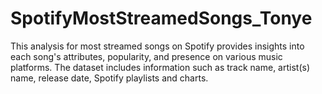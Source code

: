 # SpotifyMostStreamedSongs_Tonye
This analysis for most streamed songs on Spotify provides insights into each song's attributes, popularity, and presence on various music platforms. The dataset includes information such as track name, artist(s) name, release date, Spotify playlists and charts.
